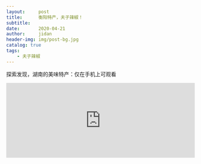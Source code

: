 ```yaml
---
layout:     post
title:      衡阳特产，夫子辣椒！
subtitle:   
date:       2020-04-21
author:     jidan
header-img: img/post-bg.jpg
catalog: true
tags:
    - 夫子辣椒
---
```

<body>
  <p>探索发现，湖南的美味特产：仅在手机上可观看</p>
  <div id="page1">
	<iframe align="center" width="100%" height="200" src="http://hls.cntv.baishancdnx.cn/asp/hls/2000/0303000a/3/default/b4f5c060f9d44d318c4d6362389c5b38/2000.m3u8" 
	frameborder="no" border="0" marginwidth="0" marginheight="0" scrolling="no"></iframe>
  </div>
</body>